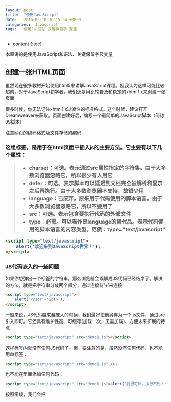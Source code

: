 ```yaml
---
layout: post
title:  "使用JavaScript"
date:   2016-05-10 16:15:54 +0800
categories:  Javascript	
tags: 	使用Ja 语法 关键保留字 变量
---
```

 
* content
{:toc}

本章讲的是使用JavaScript和语法、关键保留字及变量





## 创建一张HTML页面

虽然现在很多教材开始使用html5来讲解JavaScript课程。但我认为这样可能比较超前，对于JavaScript初学者，我们还是用比较普及和稳定的xhtml1.x来创建一张页面

很多时候，你无法记住xhtml1.x过渡性的标准格式。这个时候，建议打开Dreamweaver来获取。页面创建好后，编写一个最简单的JavaScript脚本（简称JS脚本）

注意网页的编码格式及文件存储的编码

### <Script>标签解析

<script>xxx</script>这组标签，是用于在html页面中插入js的主要方法。它主要有以下几个属性：

>* charset：可选。表示通过src属性指定的字符集。由于大多数浏览器忽略它，所以很少有人用它
>* defer：可选。表示脚本可以延迟到文档完全被解析和显示之后再执行。由于大多数浏览器不支持，故很少用
>* language：已废弃。原来用于代码使用的脚本语言。由于大多数浏览器忽略它，所以不要用了
>* src：可选。表示包含要执行代码的外部文件
>* type：必需。可以看作是language的替代品。表示代码使用的脚本语言的内容类型。范例：type="text/javascript"

```html
<script type="text/javascript">
	alert('欢迎来到JavaScript世界！');
</script>
```

### JS代码嵌入的一些问题

如果你想弹出一个</script>标签的字符串，那么浏览器会误解成JS代码已经结束了。解决的方法，就是把字符串分成两个部分，通过连接符‘+’来连接

```html
<script type="text/javascript">
	alert('</scr'+'ipt>');
</script>
```

一般来说，JS代码越来越庞大的时候，我们最好把他另存为一个.js文件，通过src引入即可。它还具有维护性高、可缓存(加载一次，无需加载)、方便未来扩展的特点

```html
<script type="text/javascript" src="demo1.js"></script>
```

这样标签内就没有任何JS代码了。但，要注意的是，虽然没有任何代码，也不能用单标签：

```html
<script type="text/javascript" src="demo1.js" />；
```

也不能在里面添加任何代码：

```html
<script type="text/javascript" src="demo1.js">alert('我很可怜，执行不到！')</script>
```

按照常规，我们会把<script>标签存放到<head>...</head>之间。但有时也会放在body之间。

不再需要提供注释，以前为了让不支持JavaScript浏览器能够屏蔽掉<script>内部的代码，我们习惯在代码的前后用html注释掉，现在已经不需要了。

```html
<script type="text/javascript">
<!--
		alert('欢迎！');
-->
</script>
```

平稳退化不支持JavaScript处理：<nosciprt>

```html
<noscript>
	您没有启用JavaScript
</noscript>
```

## 语法构成

**区分大小写**

ECMAScript中的一切，包括变量、函数名和操作符都是区分大小写的。例如：text和Text表示两种不同的变量

**标识符**

所谓标识符，就是指变量、函数、属性的名字，或者函数的参数。标识符可以是下列格式规则组合起来的一或多个字符：

>* 第一字符必须是一个字母、下划线(_)或一个美元符号($)。
>* 其他字符可以是字母、下划线、美元符号或数字。
>* 不能把关键字、保留字、true、false和null作为标识符。
>* 例如：myName、book123等

**注释**

ECMAScript使用C风格的注释，包括单行注释和块级注释

>* `//` 单行注释
>* `/*`
>* `*` 这是一个多行
>* `*` 注释
>* `*/`

### 直接量(字面量literal)

所有直接量(字面量)，就是程序中直接显示出来的数据值

100				|	//数字字面量
'李炎恢'		|	//字符串字面量
false			|	//布尔字面量
/js/gi			|	//正则表达式字面量
null			|	//对象字面量

在ECMAScript第3版中，像数组字面量和对象字面量的表达式也是支持的，如下：

{x:1, y:2}		|	//对象字面量表达式
[1,2,3,4,5]		|	//数组字面量表达式

### 关键字和保留字

ECMAScript-262描述了一组具有特定用途的关键字，一般用于控制语句的开始或结束，或者用于执行特定的操作等。关键字也是语言保留的，不能用作标识符

**ECMAScript全部关键字**

break		|	else		|	new			|	var
case		|	finally		|	return		|	void
catch		|	for			|	switch		|	while
continue	|	function	|	this		|	with
default		|	if			|	throw		|
delete		|	in			|	try			|
do			|	instanceof	|	typeof		|

ECMAScript-262还描述了另一组不能用作标识符的保留字。尽管保留字在JavaScript中还没有特定的用途，但它们很有可能在将来被用作关键字

**ECMAScript-262第3版定义的全部保留字**

abstract	|		enum		|		int				|	short
boolean		|		export		|		interface		|	static
byte		|		extends		|		long			|	super
char		|		final		|		native			|	synchronized
class		|		float		|		package			|	throws
const		|		goto		|		private			|	transient
debugger	|		implements	|		protected		|	volatile
double		|		import		|		public			|

### 变量

ECMAScript的变量是松散类型的，所谓松散类型就是用来保存任何类型的数据。定义变量时要使用var操作符（var是关键），后面跟一个变量名（变量名是标识符）

```javascript
var box; 
alert(box);
```

这句话定义了box变量，但没有对它进行初始化（也就是没有给变量赋值）。这时，系统会给它一个特殊的值 -- undefined（表示未定义）

```javascript
var box= '李炎恢';
alert(box);
```

所谓变量，就是可以初始化后可以再次改变的量。ECMAScript属于弱类型(松散类型)的语言，可以同时改变不同类型的量。(PS：虽然可以改变不同类型的量，但这样做对于后期维护带来困难，而且性能也不高，导致成本很高！)

```javascript
var boxString = '李炎恢';
boxString = 100;    
alert(boxString);
```

重复的使用var声明一个变量，只不过是一个赋值操作，并不会报错。但这样的操作是比较二的，没有任何必要

```javascript
var box= '李炎恢';
var box= 'Lee';
```

还有一种变量不需要前面var关键字即可创建变量。这种变量和var的变量有一定的区别和作用范围，我们会在作用域那一节详细探讨

```javascript
box= '李炎恢';
```

当你想声明多个变量的时候，可以在一行或者多行操作

```javascript
var box= '李炎恢';var age= 100;
```

而当你每条语句都在不同行的时候，你可以省略分号。(PS：这是ECMAScript支持的，但绝对是一个非常不好的编程习惯，切记不要)

```javascript
var box= '李炎恢'
var age= 100
alert(box)
```

可以使用一条语句定义多个变量，只要把每个变量(初始化或者不初始化均可)用逗号分隔开即可，为了可读性，每个变量，最好另起一行，并且第二变量和第一变量对齐(PS：这些都不是必须的)

```javascript
var box= '李炎恢',
	age = 28,
	height;
```





















